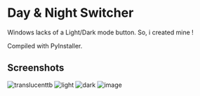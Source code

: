 # Day & Night Switcher
Windows lacks of a Light/Dark mode button. So, i created mine !

Compiled with PyInstaller.

## Screenshots
![translucenttb](https://github.com/user-attachments/assets/84f01196-4073-475b-b3a6-2a48e4379810)
![light](https://github.com/user-attachments/assets/c8a3e2c5-fffb-489c-9b17-09cbdc95185e)
![dark](https://github.com/user-attachments/assets/6f792b44-c0db-42a9-80af-3999ab5a7c8c)
![image](https://github.com/user-attachments/assets/f6cc941d-01b5-4dcc-8788-653690c8530f)
